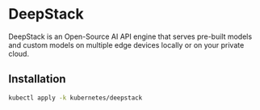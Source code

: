 # DeepStack

DeepStack is an Open-Source AI API engine that serves pre-built models and custom models on multiple edge devices locally or on your private cloud.

## Installation

```bash
kubectl apply -k kubernetes/deepstack
```